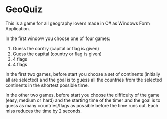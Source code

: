 # GeoQuiz

This is a game for all geography lovers made in C# as Windows Form Application.

In the first window you choose one of four games:
1) Guess the contry (capital or flag is given)
2) Guess the capital (country or flag is given)
3) 4 flags
4) 4 flags

In the first two games, before start you choose a set of continents (initially all are selected) 
and the goal is to guess all the countries from the selected continents in the shortest possible time.

In the other two games, before start you choose the difficulty of the game (easy, medium or hard) and the starting time of the timer
and the goal is to guess as many countries/flags as possible before the time runs out. Each miss reduces the time by 2 seconds.
